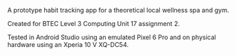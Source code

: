A prototype habit tracking app for a theoretical local wellness spa and gym.

Created for BTEC Level 3 Computing Unit 17 assignment 2.

Tested in Android Studio using an emulated Pixel 6 Pro and on physical hardware using an Xperia 10 V XQ-DC54.
